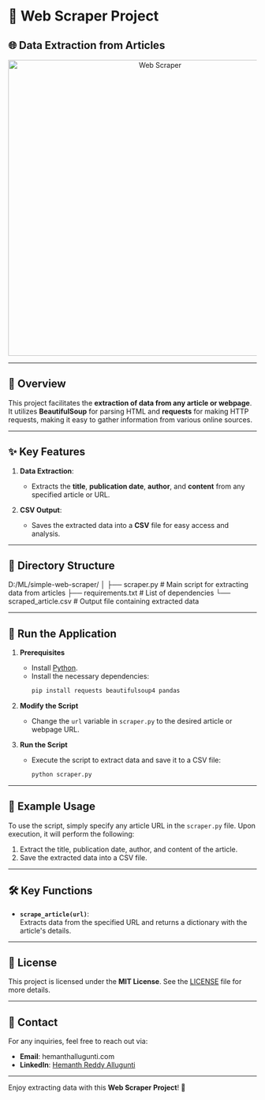 # 📰 **Web Scraper Project**  
## 🌐 **Data Extraction from Articles**  

<p align="center">
  <img src="https://miro.medium.com/v2/resize:fit:820/1*TC2JtooA4LoOauX34_fUWA.png" alt="Web Scraper" width="600"/>
</p>

---

## 📝 **Overview**  
This project facilitates the **extraction of data from any article or webpage**. It utilizes **BeautifulSoup** for parsing HTML and **requests** for making HTTP requests, making it easy to gather information from various online sources.

---

## ✨ **Key Features**  
1. **Data Extraction**:  
   - Extracts the **title**, **publication date**, **author**, and **content** from any specified article or URL.  

2. **CSV Output**:  
   - Saves the extracted data into a **CSV** file for easy access and analysis.

---

## 📂 **Directory Structure**  
D:/ML/simple-web-scraper/
│
├── scraper.py              # Main script for extracting data from articles
├── requirements.txt        # List of dependencies
└── scraped_article.csv     # Output file containing extracted data

---

## 🚀 **Run the Application**  

1. **Prerequisites**  
   - Install [Python](https://www.python.org/downloads/).  
   - Install the necessary dependencies:  
     ```bash
     pip install requests beautifulsoup4 pandas
     ```

2. **Modify the Script**  
   - Change the `url` variable in `scraper.py` to the desired article or webpage URL.

3. **Run the Script**  
   - Execute the script to extract data and save it to a CSV file:  
     ```bash
     python scraper.py
     ```

---

## 💬 **Example Usage**  
To use the script, simply specify any article URL in the `scraper.py` file. Upon execution, it will perform the following:

1. Extract the title, publication date, author, and content of the article.
2. Save the extracted data into a CSV file.

---

## 🛠️ **Key Functions**  
- **`scrape_article(url)`**:  
  Extracts data from the specified URL and returns a dictionary with the article's details.  

---

## 📄 **License**  
This project is licensed under the **MIT License**. See the [LICENSE](LICENSE) file for more details.

---

## 📧 **Contact**  
For any inquiries, feel free to reach out via:  
- **Email**: hemanthallugunti.com  
- **LinkedIn**: [Hemanth Reddy Allugunti](https://www.linkedin.com/in/hemanth-reddy-allugunti-883b36216/)

---

Enjoy extracting data with this **Web Scraper Project**! 🎉
